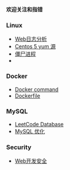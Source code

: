 
**欢迎关注和指错**

### Linux
- [Web日志分析](https://github.com/liub1993/liub1993.github.io/blob/master/Linux/编译安装gcc.md)
- [Centos 5 yum 源](https://github.com/liub1993/liub1993.github.io/blob/master/Linux/centos5_yum%E6%BA%90.md)
- [僵尸进程]()
- ​
### Docker
- [Docker command](https://github.com/liub1993/liub1993.github.io/blob/master/docker/docker_command.md)
- [Dockerfile](https://github.com/liub1993/liub1993.github.io/blob/master/docker/dockerfile.md)

### MySQL
- [LeetCode Database](https://github.com/liub1993/liub1993.github.io/blob/master/MySQL/LeetCode_MySQL.md)
- [MySQL 优化](https://github.com/liub1993/liub1993.github.io/blob/master/MySQL/MySQL优化.md)

### Security
- [Web开发安全](https://github.com/liub1993/liub1993.github.io/blob/master/Security/web_security.md)



